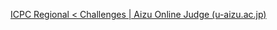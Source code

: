 [ICPC Regional < Challenges | Aizu Online Judge (u-aizu.ac.jp)](https://onlinejudge.u-aizu.ac.jp/challenges/sources/ICPC/Regional)

